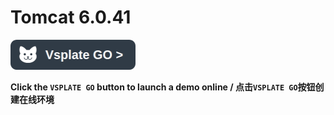 # Tomcat 6.0.41

<a href="https://www.vsplate.com/?docker-compose=https://github.com/vsplate/dcenvs/tomcat/6.0.41"><img alt="VSPLATE GO" src="https://raw.githubusercontent.com/vsplate/images/master/vsgo_btn.png" width="200px"></a>

**Click the `VSPLATE GO` button to launch a demo online / 点击`VSPLATE GO`按钮创建在线环境**
